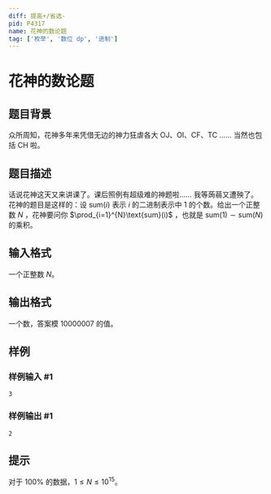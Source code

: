 ```yaml
---
diff: 提高+/省选-
pid: P4317
name: 花神的数论题
tag: ['枚举', '数位 dp', '进制']
---
```

# 花神的数论题
## 题目背景

众所周知，花神多年来凭借无边的神力狂虐各大 OJ、OI、CF、TC …… 当然也包括 CH 啦。
## 题目描述

话说花神这天又来讲课了。课后照例有超级难的神题啦…… 我等蒟蒻又遭殃了。 花神的题目是这样的：设  $\text{sum}(i)$  表示  $i$  的二进制表示中  $1$  的个数。给出一个正整数  $N$  ，花神要问你  $\prod_{i=1}^{N}\text{sum}(i)$ ，也就是  $\text{sum}(1)\sim\text{sum}(N)$  的乘积。
## 输入格式

一个正整数 $N$。
## 输出格式

一个数，答案模 $10000007$ 的值。
## 样例

### 样例输入 #1
```
3
```
### 样例输出 #1
```
2
```
## 提示

对于 $100\%$ 的数据，$1\le N\le 10^{15}$。
